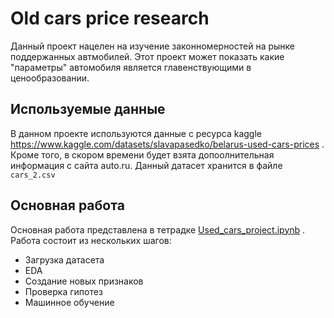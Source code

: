 # Old cars price research

Данный проект нацелен на изучение законномерностей на рынке поддержанных автмобилей. Этот проект может показать какие "параметры" автомобиля является главенствующими в ценообразовании. 

## Используемые данные
В данном проекте используются данные с ресурса kaggle https://www.kaggle.com/datasets/slavapasedko/belarus-used-cars-prices . Кроме того, в скором времени будет взята допоолнительная информация с сайта auto.ru.
Данный датасет хранится в файле `cars_2.csv`

## Основная работа
Основная работа представлена в тетрадке [Used_cars_project.ipynb](https://github.com/minagamov1/old_cars_price_research/blob/main/Used_cars_project.ipynb) .
Работа состоит из нескольких шагов:
- Загрузка датасета
- EDA
- Создание новых признаков
- Проверка гипотез
- Машинное обучение
